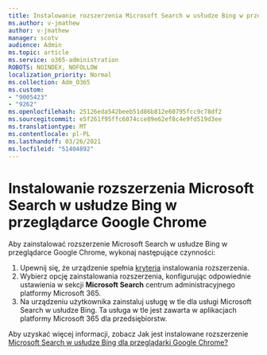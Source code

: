 ```yaml
---
title: Instalowanie rozszerzenia Microsoft Search w usłudze Bing w przeglądarce Google Chrome
ms.author: v-jmathew
author: v-jmathew
manager: scotv
audience: Admin
ms.topic: article
ms.service: o365-administration
ROBOTS: NOINDEX, NOFOLLOW
localization_priority: Normal
ms.collection: Adm_O365
ms.custom:
- "9005423"
- "9262"
ms.openlocfilehash: 25126eda542beeb51d86b812e60795fcc9c78df2
ms.sourcegitcommit: e5f261f95ffc6074cce89e62ef8c4e9fd519d3ee
ms.translationtype: MT
ms.contentlocale: pl-PL
ms.lasthandoff: 03/26/2021
ms.locfileid: "51404892"
---
```

# <a name="install-the-microsoft-search-in-bing-extension-in-google-chrome"></a>Instalowanie rozszerzenia Microsoft Search w usłudze Bing w przeglądarce Google Chrome

Aby zainstalować rozszerzenie Microsoft Search w usłudze Bing w przeglądarce Google Chrome, wykonaj następujące czynności:

1. Upewnij się, że urządzenie spełnia [kryteria](https://go.microsoft.com/fwlink/?linkid=2152236) instalowania rozszerzenia.
2. Wybierz opcję zainstalowania rozszerzenia, konfigurując odpowiednie ustawienia w sekcji **Microsoft Search** centrum administracyjnego platformy Microsoft 365.
3. Na urządzeniu użytkownika zainstaluj usługę w tle dla usługi Microsoft Search w usłudze Bing. Ta usługa w tle jest zawarta w aplikacjach platformy Microsoft 365 dla przedsiębiorstw.

Aby uzyskać więcej informacji, zobacz Jak jest instalowane rozszerzenie [Microsoft Search w usłudze Bing dla przeglądarki Google Chrome?](https://go.microsoft.com/fwlink/?linkid=2150992)
